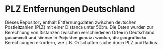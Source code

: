 # PLZ Entfernungen Deutschland
Dieses Repository enthält Entfernungsdaten zwischen deutschen Postleitzahlen (PLZ) mit einer Distance unter 50km. Die Daten wurden zur Berechnung von Distanzen zwischen verschiedenen Orten in Deutschland gesammelt und können in Projekten genutzt werden, die geografische Berechnungen erfordern, wie z.B. Ortschaften suche durch PLZ und Radius.

